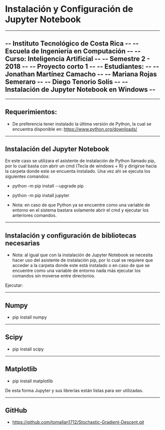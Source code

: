 # Instalación y Configuración de Jupyter Notebook

------------------------------------------------
-- Instituto Tecnológico de Costa Rica 	      --
-- Escuela de Ingeniería en Computación       --
-- Curso: Inteligencia Artificial	      --
-- Semestre 2 - 2018		 	      --
-- Proyecto corto 1 			      --
-- Estudiantes: 			      --
--	Jonathan Martínez Camacho 	      --
--	Mariana Rojas Semeraro 		      --
--	Diego Tenorio Solís 		      --
-- Instalación de Jupyter Notebook en Windows --
------------------------------------------------

---------------	
Requerimientos:
---------------

* De preferencia tener instalado la última versión de Python, la cual se encuentra disponible en: https://www.python.org/downloads/

--------------------------------
Instalación del Jupyter Notebook
--------------------------------

En este caso se utilizara el asistente de instalación de Python llamado pip, por lo cual basta con abrir un cmd (Tecla de windows + R) y dirigirse hacia la carpeta donde este se encuenta instalado. Una vez ahi se ejecuta los siguientes comandos:

* python -m pip install --upgrade pip
* python -m pip install jupyter

* Nota: en caso de que Python ya se encuentre como una variable de entorno en el sistema bastara solamente abrir el cmd y ejecutar los anteriores comandos.


-----------------------------------------------------
Instalación y configuración de bibliotecas necesarias
-----------------------------------------------------

* Nota: al igual que con la instalación de Jupyter Notebook se necesita hacer uso del asistente de instalación pip, por lo cual se requiere que acceder a la carpeta donde este está instalado o en caso de que se encuentre como una variable de entorno nada más ejecutar los comandos sin moverse entre directorios.

Ejecutar:

-------------
Numpy
-------------

* pip install numpy

-------------
Scipy
-------------

* pip install scipy

-------------
Matplotlib
-------------

* pip install matplotlib


De esta forma Jupyter y sus librerías están listas para ser utilizadas.

-------------
GitHub
-------------

* https://github.com/tomallan1712/Stochastic-Gradient-Descent.git
